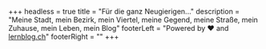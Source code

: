 +++
headless = true
title = "Für die ganz Neugierigen..."
description = "Meine Stadt, mein Bezirk, mein Viertel, meine Gegend, meine Straße, mein Zuhause, mein Leben, mein Blog"
footerLeft = "Powered by ❤️  and [lernblog.ch](https://www.lernblog.ch)"
footerRight = ""
+++
